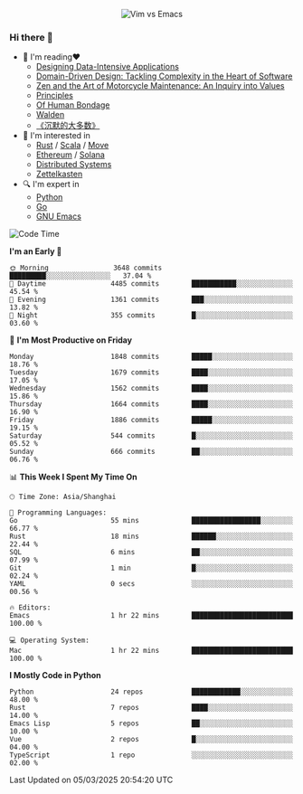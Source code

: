 <p align="center">
    <img src="https://gist.githubusercontent.com/coldnight/e696baffb094e71c96cb302118878eae/raw/40ea5053a6f66cc65f90f437e4173497da225958/banner.gif" alt="Vim vs Emacs" />
</p>

### Hi there 👋

- 📖 I'm reading❤️
    + [Designing Data-Intensive Applications](https://www.oreilly.com/library/view/designing-data-intensive-applications/9781491903063/)
    + [Domain-Driven Design: Tackling Complexity in the Heart of Software](https://www.dddcommunity.org/book/evans_2003/)
    + [Zen and the Art of Motorcycle Maintenance: An Inquiry into Values](https://en.wikipedia.org/wiki/Zen_and_the_Art_of_Motorcycle_Maintenance)
    + [Principles](https://www.principles.com/)
    + [Of Human Bondage](https://en.wikipedia.org/wiki/Of_Human_Bondage)
    + [Walden](https://en.wikipedia.org/wiki/Walden)
    + [《沉默的大多数》](https://en.wikipedia.org/wiki/Silent_majority)
- 🌱 I'm interested in
    + [Rust](https://www.rust-lang.org/) / [Scala](https://www.scala-lang.org/) / [Move](https://github.com/move-language/move/)
    + [Ethereum](https://ethereum.org/en/) / [Solana](https://solana.com/)
	+ [Distributed Systems](https://www.linuxzen.com/notes/topics/20200320174417_%E5%88%86%E5%B8%83%E5%BC%8F/)
	+ [Zettelkasten](https://www.linuxzen.com/notes/notes/20220120080920-slip_box/)
- 🔍 I'm expert in
    + [Python](https://www.python.org/)
    + [Go](https://go.dev/)
    + [GNU Emacs](https://www.gnu.org/software/emacs/)

<!--START_SECTION:waka-->
![Code Time](http://img.shields.io/badge/Code%20Time-3%2C220%20hrs%2039%20mins-blue)

**I'm an Early 🐤** 

```text
🌞 Morning                3648 commits        █████████░░░░░░░░░░░░░░░░   37.04 % 
🌆 Daytime                4485 commits        ███████████░░░░░░░░░░░░░░   45.54 % 
🌃 Evening                1361 commits        ███░░░░░░░░░░░░░░░░░░░░░░   13.82 % 
🌙 Night                  355 commits         █░░░░░░░░░░░░░░░░░░░░░░░░   03.60 % 
```
📅 **I'm Most Productive on Friday** 

```text
Monday                   1848 commits        █████░░░░░░░░░░░░░░░░░░░░   18.76 % 
Tuesday                  1679 commits        ████░░░░░░░░░░░░░░░░░░░░░   17.05 % 
Wednesday                1562 commits        ████░░░░░░░░░░░░░░░░░░░░░   15.86 % 
Thursday                 1664 commits        ████░░░░░░░░░░░░░░░░░░░░░   16.90 % 
Friday                   1886 commits        █████░░░░░░░░░░░░░░░░░░░░   19.15 % 
Saturday                 544 commits         █░░░░░░░░░░░░░░░░░░░░░░░░   05.52 % 
Sunday                   666 commits         ██░░░░░░░░░░░░░░░░░░░░░░░   06.76 % 
```


📊 **This Week I Spent My Time On** 

```text
🕑︎ Time Zone: Asia/Shanghai

💬 Programming Languages: 
Go                       55 mins             █████████████████░░░░░░░░   66.77 % 
Rust                     18 mins             ██████░░░░░░░░░░░░░░░░░░░   22.44 % 
SQL                      6 mins              ██░░░░░░░░░░░░░░░░░░░░░░░   07.99 % 
Git                      1 min               █░░░░░░░░░░░░░░░░░░░░░░░░   02.24 % 
YAML                     0 secs              ░░░░░░░░░░░░░░░░░░░░░░░░░   00.56 % 

🔥 Editors: 
Emacs                    1 hr 22 mins        █████████████████████████   100.00 % 

💻 Operating System: 
Mac                      1 hr 22 mins        █████████████████████████   100.00 % 
```

**I Mostly Code in Python** 

```text
Python                   24 repos            ████████████░░░░░░░░░░░░░   48.00 % 
Rust                     7 repos             ████░░░░░░░░░░░░░░░░░░░░░   14.00 % 
Emacs Lisp               5 repos             ██░░░░░░░░░░░░░░░░░░░░░░░   10.00 % 
Vue                      2 repos             █░░░░░░░░░░░░░░░░░░░░░░░░   04.00 % 
TypeScript               1 repo              ░░░░░░░░░░░░░░░░░░░░░░░░░   02.00 % 
```




 Last Updated on 05/03/2025 20:54:20 UTC
<!--END_SECTION:waka-->
